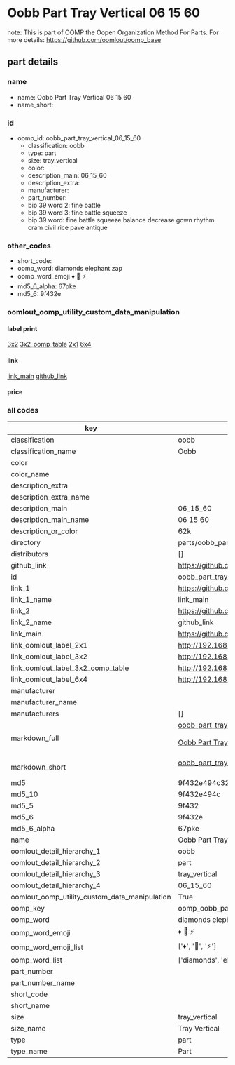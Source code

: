 # Oobb Part Tray Vertical 06 15 60  

note: This is part of OOMP the Oopen Organization Method For Parts. For more details: https://github.com/oomlout/oomp_base

##  part details





### name
* name: Oobb Part Tray Vertical 06 15 60
* name_short: 
### id
* oomp_id: oobb_part_tray_vertical_06_15_60
  * classification: oobb
  * type: part
  * size: tray_vertical
  * color: 
  * description_main: 06_15_60
  * description_extra: 
  * manufacturer: 
  * part_number: 
  * bip 39 word 2: fine battle
  * bip 39 word 3: fine battle squeeze
  * bip 39 word: fine battle squeeze balance decrease gown rhythm cram civil rice pave antique

### other_codes
* short_code: 
* oomp_word: diamonds elephant zap
* oomp_word_emoji :diamonds: :elephant: :zap:
* md5_6_alpha: 67pke
* md5_6: 9f432e






### oomlout_oomp_utility_custom_data_manipulation
#### label print
[3x2](http://192.168.1.245:1112/?label=oomp%2067pke)
[3x2_oomp_table](http://192.168.1.107:1112/?label=oomp%2067pke)
[2x1](http://192.168.1.242:1112/?label=oomp%2067pke)
[6x4](http://192.168.1.55:1112/?label=oomp%2067pke)    

#### link

[link_main](https://github.com/oomlout/oomlout_oomp_current_version_messy/tree/main/parts/oobb_part_tray_vertical_06_15_60) [github_link](https://github.com/oomlout/oomlout_oomp_part_src/tree/main/parts/oobb_part_tray_vertical_06_15_60)                             

#### price







### all codes 
| key | value |  
| --- | --- |  
| classification | oobb |  
| classification_name | Oobb |  
| color |  |  
| color_name |  |  
| description_extra |  |  
| description_extra_name |  |  
| description_main | 06_15_60 |  
| description_main_name | 06 15 60 |  
| description_or_color | 62k |  
| directory | parts/oobb_part_tray_vertical_06_15_60 |  
| distributors | [] |  
| github_link | https://github.com/oomlout/oomlout_oomp_part_src/tree/main/parts/oobb_part_tray_vertical_06_15_60 |  
| id | oobb_part_tray_vertical_06_15_60 |  
| link_1 | https://github.com/oomlout/oomlout_oomp_current_version_messy/tree/main/parts/oobb_part_tray_vertical_06_15_60 |  
| link_1_name | link_main |  
| link_2 | https://github.com/oomlout/oomlout_oomp_part_src/tree/main/parts/oobb_part_tray_vertical_06_15_60 |  
| link_2_name | github_link |  
| link_main | https://github.com/oomlout/oomlout_oomp_current_version_messy/tree/main/parts/oobb_part_tray_vertical_06_15_60 |  
| link_oomlout_label_2x1 | http://192.168.1.242:1112/?label=oomp%2067pke |  
| link_oomlout_label_3x2 | http://192.168.1.245:1112/?label=oomp%2067pke |  
| link_oomlout_label_3x2_oomp_table | http://192.168.1.107:1112/?label=oomp%2067pke |  
| link_oomlout_label_6x4 | http://192.168.1.55:1112/?label=oomp%2067pke |  
| manufacturer |  |  
| manufacturer_name |  |  
| manufacturers | [] |  
| markdown_full | [oobb_part_tray_vertical_06_15_60](https://github.com/oomlout/oomlout_oomp_current_version_messy/tree/main/parts/oobb_part_tray_vertical_06_15_60)<br>[](https://github.com/oomlout/oomlout_oomp_current_version_messy/tree/main/parts/oobb_part_tray_vertical_06_15_60)<br>[Oobb Part Tray Vertical 06 15 60](https://github.com/oomlout/oomlout_oomp_current_version_messy/tree/main/parts/oobb_part_tray_vertical_06_15_60)<br><br> |  
| markdown_short | [oobb_part_tray_vertical_06_15_60](https://github.com/oomlout/oomlout_oomp_current_version_messy/tree/main/parts/oobb_part_tray_vertical_06_15_60)<br><br> |  
| md5 | 9f432e494c323719949c911ba704d2b6 |  
| md5_10 | 9f432e494c |  
| md5_5 | 9f432 |  
| md5_6 | 9f432e |  
| md5_6_alpha | 67pke |  
| name | Oobb Part Tray Vertical 06 15 60 |  
| oomlout_detail_hierarchy_1 | oobb |  
| oomlout_detail_hierarchy_2 | part |  
| oomlout_detail_hierarchy_3 | tray_vertical |  
| oomlout_detail_hierarchy_4 | 06_15_60 |  
| oomlout_oomp_utility_custom_data_manipulation | True |  
| oomp_key | oomp_oobb_part_tray_vertical_06_15_60 |  
| oomp_word | diamonds elephant zap |  
| oomp_word_emoji | :diamonds: :elephant: :zap: |  
| oomp_word_emoji_list | [':diamonds:', ':elephant:', ':zap:'] |  
| oomp_word_list | ['diamonds', 'elephant', 'zap'] |  
| part_number |  |  
| part_number_name |  |  
| short_code |  |  
| short_name |  |  
| size | tray_vertical |  
| size_name | Tray Vertical |  
| type | part |  
| type_name | Part |  
